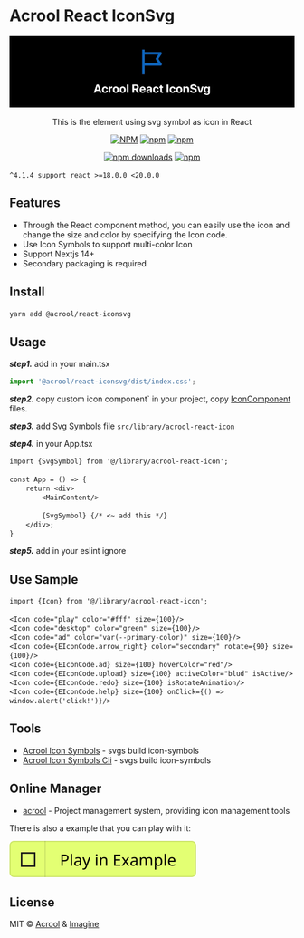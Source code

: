 # Acrool React IconSvg

<a href="https://acrool-react-iconsvg.pages.dev/" title="Acrool React IconSvg - IconSymbols Of React Component Design">
    <img src="https://raw.githubusercontent.com/acrool/acrool-react-iconsvg/main/example/public/og.webp" alt="Acrool React IconSvg Logo"/>
</a>

<p align="center">
   This is the element using svg symbol as icon in React
</p>



<div align="center">

[![NPM](https://img.shields.io/npm/v/@acrool/react-iconsvg.svg?style=for-the-badge)](https://www.npmjs.com/package/@acrool/react-iconsvg)
[![npm](https://img.shields.io/bundlejs/size/@acrool/react-iconsvg?style=for-the-badge)](https://github.com/acrool/react-iconsvg/blob/main/LICENSE)
[![npm](https://img.shields.io/npm/l/@acrool/react-iconsvg?style=for-the-badge)](https://github.com/acrool/acrool-react-iconsvg/blob/main/LICENSE)

[![npm downloads](https://img.shields.io/npm/dm/@acrool/react-iconsvg.svg?style=for-the-badge)](https://www.npmjs.com/package/@acrool/react-iconsvg)
[![npm](https://img.shields.io/npm/dt/@acrool/react-iconsvg.svg?style=for-the-badge)](https://www.npmjs.com/package/@acrool/react-iconsvg)

</div>


`^4.1.4 support react >=18.0.0 <20.0.0`


## Features

- Through the React component method, you can easily use the icon and change the size and color by specifying the Icon code.
- Use Icon Symbols to support multi-color Icon
- Support Nextjs 14+
- Secondary packaging is required



## Install

```bash
yarn add @acrool/react-iconsvg
```

## Usage

***step1.*** add in your main.tsx

```ts
import '@acrool/react-iconsvg/dist/index.css';
```

***step2.*** copy custom icon component` in your project, copy [IconComponent](./example/src/library/acrool-react-icon/Icon.tsx) files.

***step3.*** add Svg Symbols file `src/library/acrool-react-icon`

***step4.*** in your App.tsx

```tsx
import {SvgSymbol} from '@/library/acrool-react-icon';

const App = () => {
    return <div>
        <MainContent/>

        {SvgSymbol} {/* <~ add this */}
    </div>;
}
```

***step5.*** add in your eslint ignore


## Use Sample

```tsx
import {Icon} from '@/library/acrool-react-icon';

<Icon code="play" color="#fff" size={100}/>
<Icon code="desktop" color="green" size={100}/>
<Icon code="ad" color="var(--primary-color)" size={100}/>
<Icon code={EIconCode.arrow_right} color="secondary" rotate={90} size={100}/>
<Icon code={EIconCode.ad} size={100} hoverColor="red"/>
<Icon code={EIconCode.upload} size={100} activeColor="blud" isActive/>
<Icon code={EIconCode.redo} size={100} isRotateAnimation/>
<Icon code={EIconCode.help} size={100} onClick={() => window.alert('click!')}/>
```




## Tools
- [Acrool Icon Symbols](https://github.com/acrool/acrool-icon-symbols) - svgs build icon-symbols
- [Acrool Icon Symbols Cli](https://github.com/acrool/acrool-icon-symbols-cli) - svgs build icon-symbols

## Online Manager
- [acrool](https://docs.acrool.com/icon/manage-icon-symbol) - Project management system, providing icon management tools


There is also a example that you can play with it:

[![Play react-editext-example](https://raw.githubusercontent.com/acrool/acrool-react-iconsvg/main/play-in-example-button.svg)](https://acrool-react-iconsvg.pages.dev)


## License

MIT © [Acrool](https://github.com/acrool) & [Imagine](https://github.com/imagine10255)
